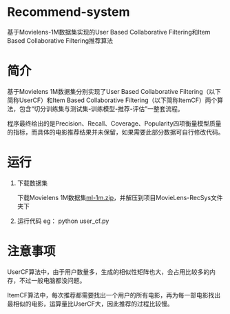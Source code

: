 # Recommend-system
基于Movielens-1M数据集实现的User Based Collaborative Filtering和Item Based Collaborative Filtering推荐算法

# 简介
基于Movielens 1M数据集分别实现了User Based Collaborative Filtering（以下简称UserCF）和Item Based Collaborative Filtering（以下简称ItemCF）两个算法，包含“切分训练集与测试集-训练模型-推荐-评估”一整套流程。

程序最终给出的是Precision、Recall、Coverage、Popularity四项衡量模型质量的指标，而具体的电影推荐结果并未保留，如果需要此部分数据可自行修改代码。

# 运行

1. 下载数据集

   下载Movielens 1M数据集[ml-1m.zip](http://files.grouplens.org/datasets/movielens/ml-1m.zip)，并解压到项目MovieLens-RecSys文件夹下

2. 运行代码
   eg：
   python user_cf.py

# 注意事项
UserCF算法中，由于用户数量多，生成的相似性矩阵也大，会占用比较多的内存，不过一般电脑都没问题。

ItemCF算法中，每次推荐都需要找出一个用户的所有电影，再为每一部电影找出最相似的电影，运算量比UserCF大，因此推荐的过程比较慢。
